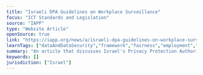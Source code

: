 ```yaml
---
title: "Israeli DPA Guidelines on Workplace Surveillance"
focus: "ICT Standards and Legislation"
source: "IAPP"
type: "Website Article"
openSource: true
link: "https://iapp.org/news/a/israeli-dpa-guidelines-on-workplace-surveillance/"
learnTags: ["dataAndDataSecurity","framework","fairness","employment","ethics","government","ict","regulation"]
summary: "An article that discusses Israel's Privacy Protection Authority and its guidelines on the use of surveillance cameras in the workplace and in the framework of an employment relationship. "
keywords: []
jurisdiction: ["Israel"]
---
```

